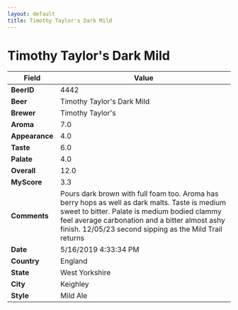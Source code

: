 ```yaml
---
layout: default
title: Timothy Taylor's Dark Mild
---
```


# Timothy Taylor's Dark Mild

| Field         | Value     |
|---------------|-----------|
| **BeerID** | 4442 |
| **Beer** | Timothy Taylor's Dark Mild |
| **Brewer** | Timothy Taylor&#39;s |
| **Aroma** | 7.0 |
| **Appearance** | 4.0 |
| **Taste** | 6.0 |
| **Palate** | 4.0 |
| **Overall** | 12.0 |
| **MyScore** | 3.3 |
| **Comments** | Pours dark brown with full foam too. Aroma has berry hops as well as dark malts. Taste is medium sweet to bitter. Palate is medium bodied clammy feel average carbonation and a bitter almost ashy finish. 12/05/23 second sipping as the Mild Trail returns  |
| **Date** | 5/16/2019 4:33:34 PM |
| **Country** | England |
| **State** | West Yorkshire |
| **City** | Keighley |
| **Style** | Mild Ale |
